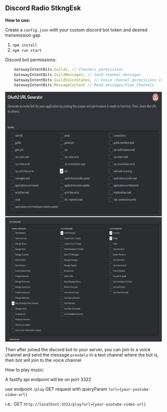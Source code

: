 ## Discord Radio StkngEsk

**How to use:**

Create a `config.json` with your custom discord bot token and desired transmission gap

1. `npm install`
2. `npm run start`

Discord bot permissions:
```typescript
    GatewayIntentBits.Guilds, // Channels permissions
    GatewayIntentBits.GuildMessages, // Send channel messages
    GatewayIntentBits.GuildVoiceStates, // Voice channel permissions (Connect/Speak)
    GatewayIntentBits.MessageContent // Read messages/View Channels
```
<img src="./assets/1.PNG" alt="Example config 1" width="512" height="400" />
<img src="./assets/2.PNG" alt="Example config 2" width="512" height="400" />

Then after joined the discord bot to your server, you can join to a voice channel and send the message `prendelo` in a text channel
where the bot is, then bot will join to the voice channel

How to play music:

A fastify api endpoint will be on port 3322

use endpoint `/play` GET request with queryParam `?url={your-youtube-video-url}`

i.e.: GET `http://localhost:3322/play?url={your-youtube-video-url}`